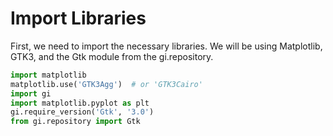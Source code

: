 # Import Libraries

First, we need to import the necessary libraries. We will be using Matplotlib, GTK3, and the Gtk module from the gi.repository.

```python
import matplotlib
matplotlib.use('GTK3Agg')  # or 'GTK3Cairo'
import gi
import matplotlib.pyplot as plt
gi.require_version('Gtk', '3.0')
from gi.repository import Gtk
```
